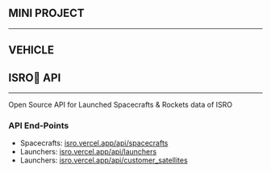 ## MINI PROJECT
______
## VEHICLE
## ISRO🚀 API
______
Open Source API for Launched Spacecrafts & Rockets data of ISRO

### API End-Points

<ul>
    <li> Spacecrafts: <a href="https://isro.vercel.app/api/spacecrafts" target="_blank" rel="noopener"
            rel="noreferrer">isro.vercel.app/api/spacecrafts</a></li>
    <li> Launchers: <a href="https://isro.vercel.app/api/launchers" target="_blank" rel="noopener"
            rel="noreferrer">isro.vercel.app/api/launchers</a></li>
    <li> Launchers: <a href="https://isro.vercel.app/api/customer_satellites" target="_blank" rel="noopener"
            rel="noreferrer">isro.vercel.app/api/customer_satellites</a></li>
</ul>
